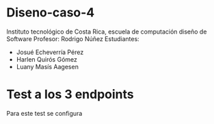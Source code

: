 # Diseno-caso-4
Instituto tecnológico de Costa Rica, escuela de computación
diseño de Software
Profesor: Rodrigo Núñez
Estudiantes: 
- Josué Echeverría Pérez
- Harlen Quirós Gómez
- Luany Masís Aagesen



# Test a los 3 endpoints
Para este test se configura 